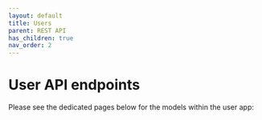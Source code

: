 ```yaml
---
layout: default
title: Users
parent: REST API
has_children: true
nav_order: 2
---
```

# User API endpoints
Please see the dedicated pages below for the models within the user app:

